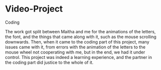 # Video-Project

Coding 

The work got split between Maitha and me for the animations of the letters, the font, and the things that came along with it, such as the mouse scrolling downwards. Then, when it came to the coding part of this project, many issues came with it, from errors with the animation of the letters to the mouse wheel not cooperating with me, but in the end, we had it under control. This project was indeed a learning experience, and the partner in the coding part did justice to the whole of it.
